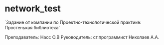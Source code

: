 # network_test
 `Задание от компании по Проектно-технологической практике: Простенькая библиотека'
 
 Преподаватель: Насс О.В 
 Руководитель: ст.программист Николаев А.А.
